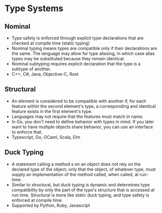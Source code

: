 # Type Systems

## Nominal

-   Type safety is enforced through explicit type declarations that are checked at compile time (static typing)
-   Nominal typing means types are compatible only if their declarations are the same. The language may allow for type aliasing, in which case alias types may be substituted because they remain identical.
-   Nominal subtyping requires explicit declaration that the type is a subtype of another.
-   C++, C#, Java, Objective-C, Rust

## Structural

-   An element is considered to be compatible with another if, for each feature within the second element's type, a corresponding and identical feature exists in the first element's type.
-   Languages may not require that the features must match in name.
-   In Go, you don't need to define behavior with types in mind. If you later want to have multiple objects share behavior, you can use an interface to enforce that.
-   Typescript, Go, OCaml, Scala, Elm

## Duck Typing

-   A statement calling a method `m` on an object does not rely on the declared type of the object; only that the object, of whatever type, must supply an implementation of the method called, when called, at run-time.
-   Similar to structural, but duck typing is dynamic and determines type compatibility by only the part of the type's structure that is accessed at run time. Structural is more like static duck typing, and type safety is enforced at compile time.
-   Supported by Python, Ruby, Javascript
